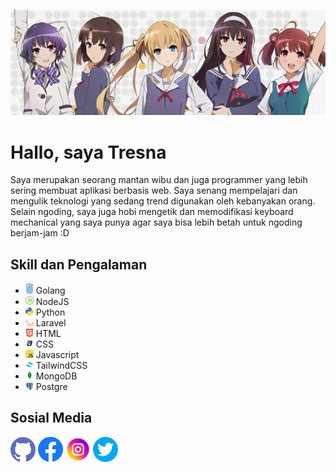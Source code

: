 ![](https://github.com/salamanderman234/salamanderman234/blob/main/banner-final.jpg)
# Hallo, saya Tresna

Saya merupakan seorang mantan wibu dan juga programmer yang lebih sering membuat aplikasi berbasis web. Saya senang mempelajari dan mengulik teknologi yang sedang trend digunakan oleh kebanyakan orang. Selain ngoding, saya juga hobi mengetik dan memodifikasi keyboard mechanical yang saya punya agar saya bisa lebih betah untuk ngoding berjam-jam :D

## Skill dan Pengalaman
* <img src="https://github.com/salamanderman234/salamanderman234/blob/main/gopher.png" width='13'> Golang
* <img src="https://github.com/salamanderman234/salamanderman234/blob/main/nodejs.png" width='13'> NodeJS
* <img src="https://github.com/salamanderman234/salamanderman234/blob/main/python.png" width='13'> Python
* <img src="https://github.com/salamanderman234/salamanderman234/blob/main/laravel.png" width='13'> Laravel
* <img src="https://github.com/salamanderman234/salamanderman234/blob/main/html5.png" width='13'> HTML
* <img src="https://github.com/salamanderman234/salamanderman234/blob/main/css3.png" width='13'> CSS
* <img src="https://github.com/salamanderman234/salamanderman234/blob/main/javascript.png" width='13'> Javascript
* <img src="https://github.com/salamanderman234/salamanderman234/blob/main/tailwindcss.png" width='13'> TailwindCSS
* <img src="https://github.com/salamanderman234/salamanderman234/blob/main/mongo_db.png" width='13'> MongoDB
* <img src="https://github.com/salamanderman234/salamanderman234/blob/main/postgresql.png" width='13'> Postgre

## Sosial Media
[<img src='https://github.com/salamanderman234/salamanderman234/blob/main/github.png' alt='github' height='40'>](https://github.com/salamanderman234)  [<img src='https://github.com/salamanderman234/salamanderman234/blob/main/facebook.png' alt='facebook' height='40'>](https://www.facebook.com/tresna.saputra.75)  [<img src='https://github.com/salamanderman234/salamanderman234/blob/main/instagram.png' alt='instagram' height='40'>](https://www.instagram.com/tresnasaputra9/)  [<img src='https://github.com/salamanderman234/salamanderman234/blob/main/twitter.png' alt='twitter' height='40'>](https://twitter.com/tresnasaputra23)  


